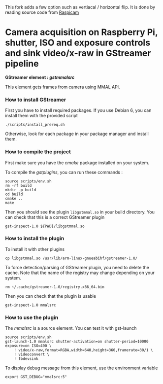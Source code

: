 This fork adds a few option such as vertiacal / horizontal flip.
It is done by reading source code from [Raspicam](https://github.com/raspberrypi/userland/blob/master/host_applications/linux/apps/raspicam/RaspiCamControl.c)

# Camera acquisition on Raspberry Pi, shutter, ISO and exposure controls and sink video/x-raw in GStreamer pipeline

**GStreamer element : *gstmmalsrc***

This element gets frames from camera using MMAL API.


### How to install GStreamer

First you have to install required packages. If you use Debian 6, you can
install them with the provided script

`./scripts/install_prereq.sh`

Otherwise, look for each package in your package manager and install them.

### How to compile the project

First make sure you have the *cmake* package installed on your system.

To compile the *gstplugins*, you can run these commands :

```
source scripts/env.sh
rm -rf build
mkdir -p build
cd build
cmake ..
make
```

Then you should see the plugin `libgstmmal.so` in your build directory.
You can check that this is a correct GStreamer plugin

`gst-inspect-1.0 ${PWD}/libgstmmal.so`

### How to install the plugin

To install it with other plugins

`cp libgstmmal.so /usr/lib/arm-linux-gnueabihf/gstreamer-1.0/`

To force detection/parsing of GStreamer plugin, you need to delete the cache.
Note that the name of the registry may change depending on your system.

`rm ~/.cache/gstreamer-1.0/registry.x86_64.bin`

Then you can check that the plugin is usable

`gst-inspect-1.0 mmalsrc`

### How to use the plugin

The *mmalsrc* is a source element. You can test it with gst-launch

```
source scripts/env.sh
gst-launch-1.0 mmalsrc shutter-activation=on shutter-period=10000 exposure=on ISO=400 \
    ! video/x-raw,format=RGBA,width=640,height=360,framerate=30/1 \
	! videoconvert \
    ! fbdevsink
```

To display debug message from this element, use the environment variable

`export GST_DEBUG="mmalsrc:5"`
